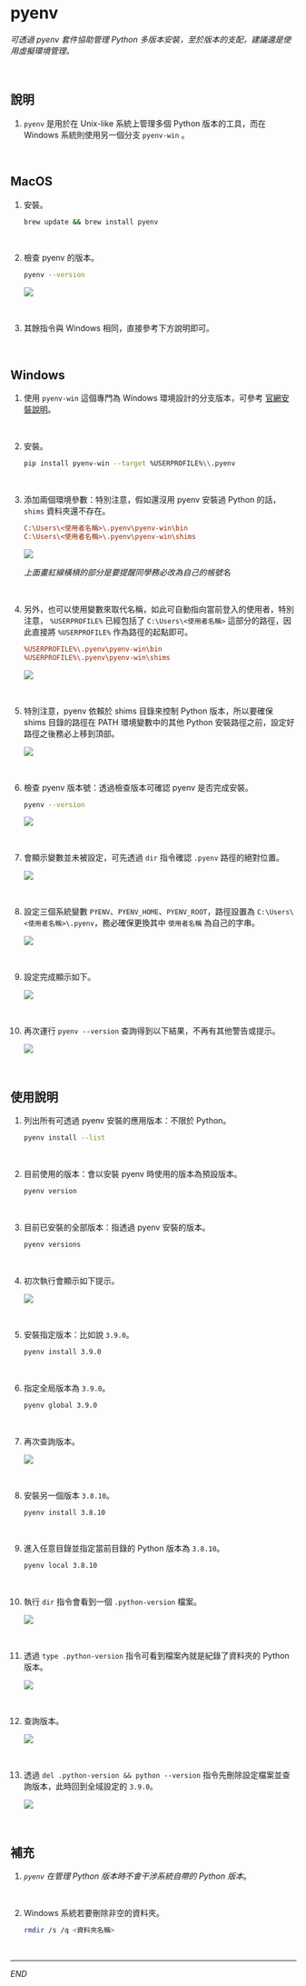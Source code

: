 # pyenv

_可透過 pyenv 套件協助管理 Python 多版本安裝，至於版本的支配，建議還是使用虛擬環境管理。_

<br>

## 說明

1. `pyenv` 是用於在 Unix-like 系統上管理多個 Python 版本的工具，而在 Windows 系統則使用另一個分支 `pyenv-win` 。

<br>

##  MacOS

1. 安裝。

    ```bash
    brew update && brew install pyenv
    ```

<br>

2. 檢查 pyenv 的版本。

    ```bash
    pyenv --version
    ```

    ![](images/img_19.png)

<br>

3. 其餘指令與 Windows 相同，直接參考下方說明即可。

<br>

##  Windows

1. 使用 `pyenv-win` 這個專門為 Windows 環境設計的分支版本，可參考 [官網安裝說明](https://github.com/pyenv-win/pyenv-win/blob/master/docs/installation.md#python-pip)。

<br>

2. 安裝。

    ```bash
    pip install pyenv-win --target %USERPROFILE%\\.pyenv
    ```

<br>

3. 添加兩個環境參數：特別注意，假如還沒用 pyenv 安裝過 Python 的話， `shims` 資料夾還不存在。

    ```ini
    C:\Users\<使用者名稱>\.pyenv\pyenv-win\bin
    C:\Users\<使用者名稱>\.pyenv\pyenv-win\shims
    ```

    ![](images/img_37.png)
    
    _上面畫紅線橫槓的部分是要提醒同學務必改為自己的帳號名_

<br>

4. 另外，也可以使用變數來取代名稱，如此可自動指向當前登入的使用者，特別注意， `%USERPROFILE%` 已經包括了 `C:\Users\<使用者名稱>` 這部分的路徑，因此直接將 `%USERPROFILE%` 作為路徑的起點即可。

    ```ini
    %USERPROFILE%\.pyenv\pyenv-win\bin
    %USERPROFILE%\.pyenv\pyenv-win\shims
    ```

    ![](images/img_61.png)

<br>

5. 特別注意，pyenv 依賴於 shims 目錄來控制 Python 版本，所以要確保 shims 目錄的路徑在 PATH 環境變數中的其他 Python 安裝路徑之前，設定好路徑之後務必上移到頂部。

    ![](images/img_47.png)

<br>

6. 檢查 pyenv 版本號：透過檢查版本可確認 pyenv 是否完成安裝。

    ```bash
    pyenv --version
    ```

    ![](images/img_18.png)

<br>

7. 會顯示變數並未被設定，可先透過 `dir` 指令確認 `.pyenv` 路徑的絕對位置。

    ![](images/img_51.png)

<br>

8. 設定三個系統變數 `PYENV`、`PYENV_HOME`、`PYENV_ROOT`，路徑設置為 `C:\Users\<使用者名稱>\.pyenv`，務必確保更換其中 `使用者名稱` 為自己的字串。

    ![](images/img_52.png)

<br>

9. 設定完成顯示如下。

    ![](images/img_53.png)

<br>

10. 再次運行 `pyenv --version` 查詢得到以下結果，不再有其他警告或提示。

    ![](images/img_54.png)

<br>

## 使用說明

1. 列出所有可透過 pyenv 安裝的應用版本：不限於 Python。

    ```bash
    pyenv install --list
    ```

<br>

2. 目前使用的版本：會以安裝 pyenv 時使用的版本為預設版本。

    ```bash
    pyenv version
    ```

<br>

3. 目前已安裝的全部版本：指透過 pyenv 安裝的版本。

    ```bash
    pyenv versions
    ```

<br>

4. 初次執行會顯示如下提示。

    ![](images/img_55.png)

<br>

5. 安裝指定版本：比如說 `3.9.0`。

    ```bash
    pyenv install 3.9.0
    ```

<br>

6. 指定全局版本為 `3.9.0`。

    ```bash
    pyenv global 3.9.0
    ```

<br>

7. 再次查詢版本。

    ![](images/img_56.png)

<br>

8. 安裝另一個版本 `3.8.10`。

    ```bash
    pyenv install 3.8.10
    ```

<br>

9. 進入任意目錄並指定當前目錄的 Python 版本為 `3.8.10`。

    ```bash
    pyenv local 3.8.10
    ```

<br>

10. 執行 `dir` 指令會看到一個 `.python-version` 檔案。

    ![](images/img_57.png)

<br>

11. 透過 `type .python-version` 指令可看到檔案內就是紀錄了資料夾的 Python 版本。

    ![](images/img_58.png)

<br>

12. 查詢版本。

    ![](images/img_59.png)

<br>

13. 透過 `del .python-version && python --version` 指令先刪除設定檔案並查詢版本，此時回到全域設定的 `3.9.0`。

    ![](images/img_60.png)

<br>

## 補充

1. _`pyenv` 在管理 Python 版本時不會干涉系統自帶的 Python 版本_。

<br>

2. Windows 系統若要刪除非空的資料夾。

    ```bash
    rmdir /s /q <資料夾名稱>
    ```

<br>

---

_END_